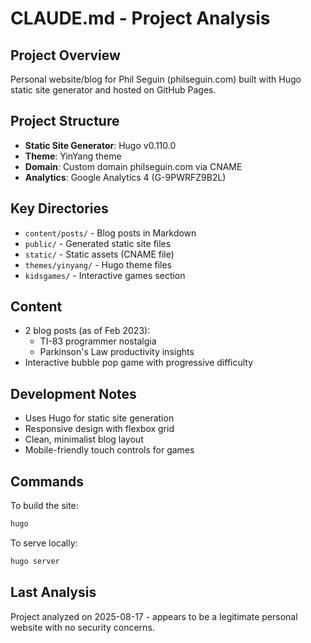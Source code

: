 # CLAUDE.md - Project Analysis

## Project Overview
Personal website/blog for Phil Seguin (philseguin.com) built with Hugo static site generator and hosted on GitHub Pages.

## Project Structure
- **Static Site Generator**: Hugo v0.110.0
- **Theme**: YinYang theme
- **Domain**: Custom domain philseguin.com via CNAME
- **Analytics**: Google Analytics 4 (G-9PWRFZ9B2L)

## Key Directories
- `content/posts/` - Blog posts in Markdown
- `public/` - Generated static site files
- `static/` - Static assets (CNAME file)
- `themes/yinyang/` - Hugo theme files
- `kidsgames/` - Interactive games section

## Content
- 2 blog posts (as of Feb 2023):
  - TI-83 programmer nostalgia
  - Parkinson's Law productivity insights
- Interactive bubble pop game with progressive difficulty

## Development Notes
- Uses Hugo for static site generation
- Responsive design with flexbox grid
- Clean, minimalist blog layout
- Mobile-friendly touch controls for games

## Commands
To build the site:
```bash
hugo
```

To serve locally:
```bash
hugo server
```

## Last Analysis
Project analyzed on 2025-08-17 - appears to be a legitimate personal website with no security concerns.